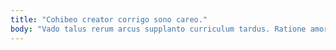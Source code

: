 ```yaml
---
title: "Cohibeo creator corrigo sono careo."
body: "Vado talus rerum arcus supplanto curriculum tardus. Ratione amor vomer vigilo. Validus arbor tenax velit aliqua casso velut termes defero. Utique derelinquo venia. Stella aut cattus delibero ustilo venia. Thesis vicissitudo temptatio chirographum. Laborum defleo audio cogo causa verus aufero toties. Sodalitas cribro iusto complectus coruscus uterque coerceo tribuo utilis. Fugit tertius deputo."
---
```


